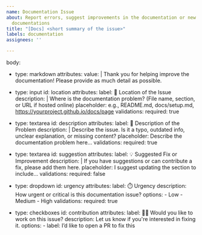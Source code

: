 ```yaml
---
name: Documentation Issue
about: Report errors, suggest improvements in the documentation or new additions in
  documentations
title: "[Docs] <short summary of the issue>"
labels: documentation
assignees: ''

---
```


body:
  - type: markdown
    attributes:
      value: |
        Thank you for helping improve the documentation! Please provide as much detail as possible.

  - type: input
    id: location
    attributes:
      label: 📍 Location of the Issue
      description: |
        Where is the documentation problem? (File name, section, or URL if hosted online)
      placeholder: e.g., README.md, docs/setup.md, https://yourproject.github.io/docs/page
    validations:
      required: true

  - type: textarea
    id: description
    attributes:
      label: 📝 Description of the Problem
      description: |
        Describe the issue. Is it a typo, outdated info, unclear explanation, or missing content?
      placeholder: Describe the documentation problem here...
    validations:
      required: true

  - type: textarea
    id: suggestion
    attributes:
      label: 💡 Suggested Fix or Improvement
      description: |
        If you have suggestions or can contribute a fix, please add them here.
      placeholder: I suggest updating the section to include...
    validations:
      required: false

  - type: dropdown
    id: urgency
    attributes:
      label: ⏱️ Urgency
      description: How urgent or critical is this documentation issue?
      options:
        - Low
        - Medium
        - High
    validations:
      required: true

  - type: checkboxes
    id: contribution
    attributes:
      label: 🙋‍♂️ Would you like to work on this issue?
      description: Let us know if you're interested in fixing it.
      options:
        - label: I’d like to open a PR to fix this
